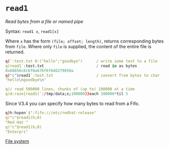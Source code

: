 # `read1`




_Read bytes from a file or named pipe_

Syntax: `read1 x`, `read1[x]`

Where `x` has the form `(file; offset; length)`, returns corresponding bytes from `file`. 
Where only `file` is supplied, the content of the entire file is returned.

```q
q)`:test.txt 0:("hello";"goodbye")      / write some text to a file
q)read1`:test.txt                       / read in as bytes
0x68656c6c6f0a676f6f646279650a
q)"c"$read1`:test.txt                   / convert from bytes to char
"hello\ngoodbye\n"

q)/ read 500000 lines, chunks of (up to) 100000 at a time
q)d:raze{read1(`:/tmp/data;x;100000)}each 100000*til 5 
```

Since V3.4 you can specify how many bytes to read from a Fifo.

```q
q)h:hopen`$":fifo:///etc/redhat-release"
q)"c"$read1(h;8)
"Red Hat "
q)"c"$read1(h;8)
"Enterpri"
```


<i class="far fa-hand-point-right"></i>
[File system](../basics/files.md)
